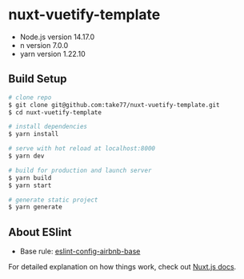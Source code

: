 # nuxt-vuetify-template

- Node.js version 14.17.0
- n version 7.0.0
- yarn version 1.22.10

## Build Setup

```bash
# clone repo
$ git clone git@github.com:take77/nuxt-vuetify-template.git
$ cd nuxt-vuetify-template

# install dependencies
$ yarn install

# serve with hot reload at localhost:8000
$ yarn dev
```

```bash
# build for production and launch server
$ yarn build
$ yarn start

# generate static project
$ yarn generate
```

## About ESlint
- Base rule: [eslint-config-airbnb-base](https://github.com/airbnb/javascript/tree/master/packages/eslint-config-airbnb-base)


For detailed explanation on how things work, check out [Nuxt.js docs](https://nuxtjs.org).
